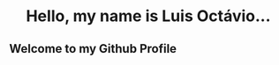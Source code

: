 <h1 style="text-align: center" >Hello, my name is Luis Octávio...</h1>
<h2>Welcome to my Github Profile</h2>

<!---
Big-Plato/Big-Plato is a ✨ special ✨ repository because its `README.md` (this file) appears on your GitHub profile.
You can click the Preview link to take a look at your changes.
--->
